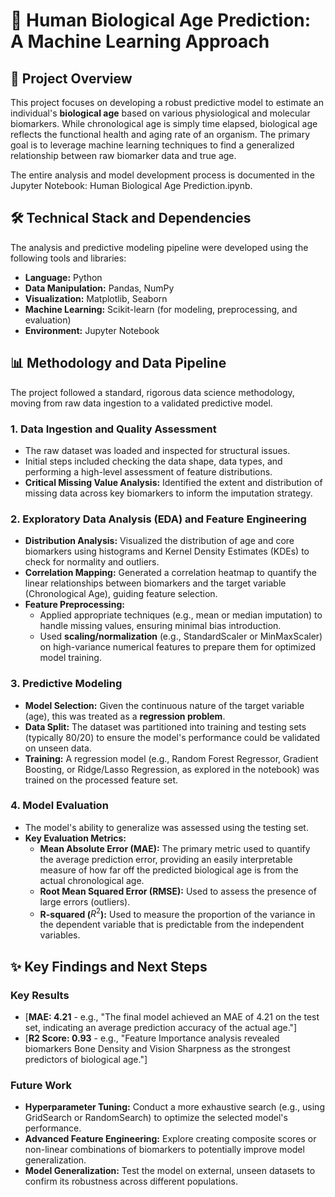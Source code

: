# **🧬 Human Biological Age Prediction: A Machine Learning Approach**

## **🎯 Project Overview**

This project focuses on developing a robust predictive model to estimate an individual's **biological age** based on various physiological and molecular biomarkers. While chronological age is simply time elapsed, biological age reflects the functional health and aging rate of an organism. The primary goal is to leverage machine learning techniques to find a generalized relationship between raw biomarker data and true age.

The entire analysis and model development process is documented in the Jupyter Notebook: Human Biological Age Prediction.ipynb.

## **🛠️ Technical Stack and Dependencies**

The analysis and predictive modeling pipeline were developed using the following tools and libraries:

* **Language:** Python  
* **Data Manipulation:** Pandas, NumPy  
* **Visualization:** Matplotlib, Seaborn  
* **Machine Learning:** Scikit-learn (for modeling, preprocessing, and evaluation)  
* **Environment:** Jupyter Notebook

## **📊 Methodology and Data Pipeline**

The project followed a standard, rigorous data science methodology, moving from raw data ingestion to a validated predictive model.

### **1\. Data Ingestion and Quality Assessment**

* The raw dataset was loaded and inspected for structural issues.  
* Initial steps included checking the data shape, data types, and performing a high-level assessment of feature distributions.  
* **Critical Missing Value Analysis:** Identified the extent and distribution of missing data across key biomarkers to inform the imputation strategy.

### **2\. Exploratory Data Analysis (EDA) and Feature Engineering**

* **Distribution Analysis:** Visualized the distribution of age and core biomarkers using histograms and Kernel Density Estimates (KDEs) to check for normality and outliers.  
* **Correlation Mapping:** Generated a correlation heatmap to quantify the linear relationships between biomarkers and the target variable (Chronological Age), guiding feature selection.  
* **Feature Preprocessing:**  
  * Applied appropriate techniques (e.g., mean or median imputation) to handle missing values, ensuring minimal bias introduction.  
  * Used **scaling/normalization** (e.g., StandardScaler or MinMaxScaler) on high-variance numerical features to prepare them for optimized model training.

### **3\. Predictive Modeling**

* **Model Selection:** Given the continuous nature of the target variable (age), this was treated as a **regression problem**.  
* **Data Split:** The dataset was partitioned into training and testing sets (typically 80/20) to ensure the model's performance could be validated on unseen data.  
* **Training:** A regression model (e.g., Random Forest Regressor, Gradient Boosting, or Ridge/Lasso Regression, as explored in the notebook) was trained on the processed feature set.

### **4\. Model Evaluation**

* The model's ability to generalize was assessed using the testing set.  
* **Key Evaluation Metrics:**  
  * **Mean Absolute Error (MAE):** The primary metric used to quantify the average prediction error, providing an easily interpretable measure of how far off the predicted biological age is from the actual chronological age.  
  * **Root Mean Squared Error (RMSE):** Used to assess the presence of large errors (outliers).  
  * **R-squared (**$R^2$**):** Used to measure the proportion of the variance in the dependent variable that is predictable from the independent variables.

## **✨ Key Findings and Next Steps**

### **Key Results**

* \[**MAE: 4.21** \- e.g., "The final model achieved an MAE of 4.21 on the test set, indicating an average prediction accuracy of the actual age."\]  
* \[**R2 Score: 0.93** \- e.g., "Feature Importance analysis revealed biomarkers Bone Density and Vision Sharpness as the strongest predictors of biological age."\]

### **Future Work**

* **Hyperparameter Tuning:** Conduct a more exhaustive search (e.g., using GridSearch or RandomSearch) to optimize the selected model's performance.  
* **Advanced Feature Engineering:** Explore creating composite scores or non-linear combinations of biomarkers to potentially improve model generalization.  
* **Model Generalization:** Test the model on external, unseen datasets to confirm its robustness across different populations.

